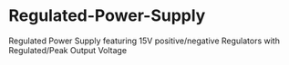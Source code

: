 # Regulated-Power-Supply
Regulated Power Supply featuring 15V positive/negative Regulators with Regulated/Peak Output Voltage
